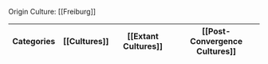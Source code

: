 Origin Culture: [[Freiburg]]

| Categories | [[Cultures]] | [[Extant Cultures]] | [[Post-Convergence Cultures]] |
| ---------- | ------------ | ------------------- | ----------------------------- |